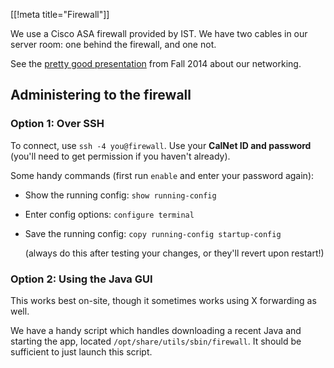 [[!meta title="Firewall"]]

We use a Cisco ASA firewall provided by IST. We have two cables in our server
room: one behind the firewall, and one not.

See the [pretty good
presentation](https://www.ocf.berkeley.edu/~staff/bod/2014/Fall/2014-09-22.pdf)
from Fall 2014 about our networking.


## Administering to the firewall
### Option 1: Over SSH

To connect, use `ssh -4 you@firewall`. Use your **CalNet ID and password**
(you'll need to get permission if you haven't already).

Some handy commands (first run `enable` and enter your password again):

* Show the running config: `show running-config`

* Enter config options: `configure terminal`

* Save the running config: `copy running-config startup-config`

  (always do this after testing your changes, or they'll revert upon restart!)


### Option 2: Using the Java GUI

This works best on-site, though it sometimes works using X forwarding as well.

We have a handy script which handles downloading a recent Java and starting the
app, located `/opt/share/utils/sbin/firewall`. It should be sufficient to just
launch this script.
